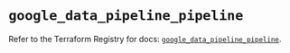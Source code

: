 # `google_data_pipeline_pipeline`

Refer to the Terraform Registry for docs: [`google_data_pipeline_pipeline`](https://registry.terraform.io/providers/hashicorp/google/6.38.0/docs/resources/data_pipeline_pipeline).
